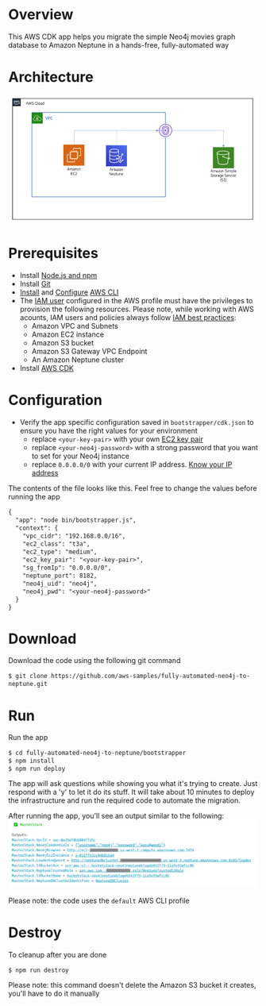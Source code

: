 # Overview

This AWS CDK app helps you migrate the simple Neo4j movies graph database to
Amazon Neptune in a hands-free, fully-automated way

# Architecture

![architecture](/bootstrapper/images/neo4j-neptune.png)

# Prerequisites

- Install
  [Node.js and npm](https://docs.npmjs.com/downloading-and-installing-node-js-and-npm)
- Install [Git](https://git-scm.com/book/en/v2/Getting-Started-Installing-Git)
- [Install](https://docs.aws.amazon.com/cli/latest/userguide/cli-chap-install.html)
  and
  [Configure](https://docs.aws.amazon.com/cli/latest/userguide/cli-chap-configure.html)
  [AWS CLI](https://aws.amazon.com/cli/)
- The [IAM user](https://docs.aws.amazon.com/IAM/latest/UserGuide/id.html)
  configured in the AWS profile must have the privileges to provision the
  following resources. Please note, while working with AWS acounts, IAM users
  and policies always follow
  [IAM best practices](https://docs.aws.amazon.com/IAM/latest/UserGuide/best-practices.html):
  - Amazon VPC and Subnets
  - Amazon EC2 instance
  - Amazon S3 bucket
  - Amazon S3 Gateway VPC Endpoint
  - An Amazon Neptune cluster
- Install
  [AWS CDK](https://docs.aws.amazon.com/cdk/latest/guide/getting_started.html)

# Configuration

- Verify the app specific configuration saved in `bootstrapper/cdk.json` to
  ensure you have the right values for your environment
  - replace `<your-key-pair>` with your own
    [EC2 key pair](https://docs.aws.amazon.com/amazondynamodb/latest/developerguide/EMRforDynamoDB.Tutorial.EC2KeyPair.html)
  - replace `<your-neo4j-password>` with a strong password that you want to set
    for your Neo4j instance
  - replace `0.0.0.0/0` with your current IP address.
    [Know your IP address](https://www.whatsmyip.org/)

The contents of the file looks like this. Feel free to change the values before
running the app

```
{
  "app": "node bin/bootstrapper.js",
  "context": {
    "vpc_cidr": "192.168.0.0/16",
    "ec2_class": "t3a",
    "ec2_type": "medium",
    "ec2_key_pair": "<your-key-pair>",
    "sg_fromIp": "0.0.0.0/0",
    "neptune_port": 8182,
    "neo4j_uid": "neo4j",
    "neo4j_pwd": "<your-neo4j-password>"
  }
}

```

# Download

Download the code using the following git command

```
$ git clone https://github.com/aws-samples/fully-automated-neo4j-to-neptune.git
```

# Run

Run the app

```
$ cd fully-automated-neo4j-to-neptune/bootstrapper
$ npm install
$ npm run deploy
```

The app will ask questions while showing you what it's trying to create. Just
respond with a 'y' to let it do its stuff. It will take about 10 minutes to
deploy the infrastructure and run the required code to automate the migration.

After running the app, you'll see an output similar to the following:
![output](/bootstrapper/images/fully-automated-neptune-output.png)

Please note: the code uses the `default` AWS CLI profile

# Destroy

To cleanup after you are done

```
$ npm run destroy
```

Please note: this command doesn't delete the Amazon S3 bucket it creates, you'll
have to do it manually

